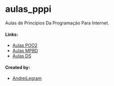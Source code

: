 # aulas_pppi
Aulas de Princípios Da Programação Para Internet.

#### Links:
- [Aulas POO2](https://github.com/AndreiLegram/aulas_poo2)
- [Aulas MPBD](https://github.com/AndreiLegram/aulas_mpbd)
- [Aulas DS](https://github.com/AndreiLegram/aulas_ds)

#### Created by:

- [AndreiLegram](https://github.com/AndreiLegram)
